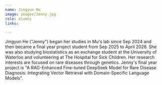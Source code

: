 ```yaml
---
name: Jingyun He
image: images/Jenny.jpg
role: alumni
links:

---
```

Jingyun He ("Jenny") began her studies in Mu's lab since Sep 2024 and then became a final year project student from Sep 2025 to April 2026. She was also studying biostatistics as an exchange student at the University of Waterloo and volunteering at The Hospital for Sick Children. Her research interests are focused on rare diseases through genetics. Jenny's final year project is "A RAG-Enhanced Fine-tuned DeepSeek Model for Rare Disease Diagnosis: Integrating Vector Retrieval with Domain-Specific Language Models".
